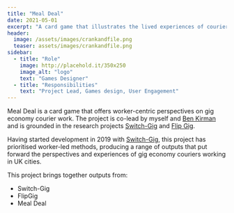 ```yaml
---
title: "Meal Deal"
date: 2021-05-01
excerpt: "A card game that illustrates the lived experiences of couriers"
header:
  image: /assets/images/crankandfile.png
  teaser: assets/images/crankandfile.png
sidebar:
  - title: "Role"
    image: http://placehold.it/350x250
    image_alt: "logo"
    text: "Games Designer"
  - title: "Responsibilities"
    text: "Project Lead, Games design, User Engagement"
---   
```


Meal Deal is a card game that offers worker-centric perspectives on gig economy courier work. The project is co-lead by myself and [Ben Kirman](https://ben.kirman.org/) and is grounded in the research projects [Switch-Gig]() and [Flip Gig]().

Having started development in 2019 with [Switch-Gig](https://switchgig.wordpress.com), this project has prioritised worker-led methods, producing a range of outputs that put forward the perspectives and experiences of gig economy couriers working in UK cities.

This project brings together outputs from:
- Switch-Gig
- FlipGig
- Meal Deal


